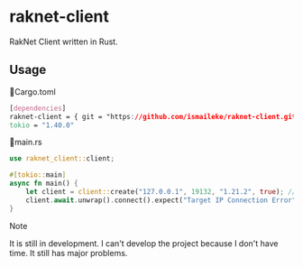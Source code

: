 # raknet-client
RakNet Client written in Rust.

## Usage

📄Cargo.toml
```css
[dependencies]
raknet-client = { git = "https://github.com/ismaileke/raknet-client.git", branch = "master" }
tokio = "1.40.0"
```


📄main.rs
```rust
use raknet_client::client;

#[tokio::main]
async fn main() {
    let client = client::create("127.0.0.1", 19132, "1.21.2", true); // target address, target port, client version, debug mode
    client.await.unwrap().connect().expect("Target IP Connection Error");
}
```

> [!NOTE]
> It is still in development. I can't develop the project because I don't have time. It still has major problems.

